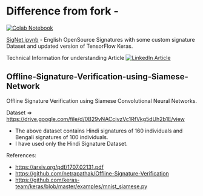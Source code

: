 
# Difference from fork - 
[![Colab Notebook](https://colab.research.google.com/img/colab_favicon_256px.png)](https://colab.research.google.com/github/vasantvohra/Offline-Signature-Verification-using-Siamese-Network/blob/master/SigNet.ipynb)

[SigNet.ipynb](https://github.com/vasantvohra/Offline-Signature-Verification-using-Siamese-Network/blob/master/SigNet.ipynb) - English OpenSource Signatures with some custom signature Dataset and updated version of TensorFlow Keras.

Technical Information for understanding Article
[![LinkedIn Article](https://www.vectorlogo.zone/logos/linkedin/linkedin-ar21.svg)](https://www.linkedin.com/pulse/handwritten-signature-verification-deep-learning-vasant-vohra/)

## Offline-Signature-Verification-using-Siamese-Network

Offline Signature Verification using Siamese Convolutional Neural Networks.

Dataset => https://drive.google.com/file/d/0B29vNACcjvzVc1RfVkg5dUh2b1E/view
* The above dataset contains Hindi signatures of 160 individuals and Bengali signatures of 100 individuals.
* I have used only the Hindi Signature Dataset.

References:
* https://arxiv.org/pdf/1707.02131.pdf
* https://github.com/netrapathak/Offline-Signature-Verification
* https://github.com/keras-team/keras/blob/master/examples/mnist_siamese.py
